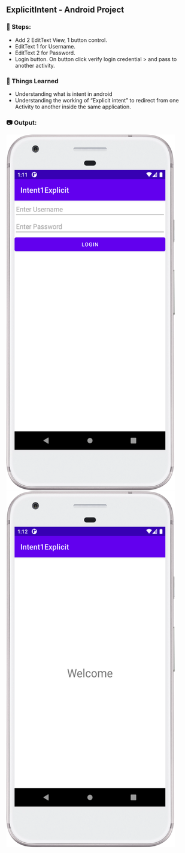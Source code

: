 ## ExplicitIntent - Android Project

### :ski: Steps:
 - Add 2 EditText View, 1 button control.
 - EditText 1 for Username.
 - EditText 2 for Password.
 - Login button. On button click verify login credential > and pass to another activity.

### :thread: Things Learned
 - Understanding what is intent in android
 - Understanding the working of “Explicit intent” to redirect from one Activity to another inside the same application.

### :camera: Output:
<img alt="004_Explicit-Intent" src="ExplicitIntent_Activity1(MainActivity)_Screenshot.png" width="450" height="950" />
<img alt="004_Explicit-Intent" src="ExplicitIntent_Activity2(WelcomeActivity)_Screenshot.png" width="450" height="950" />
